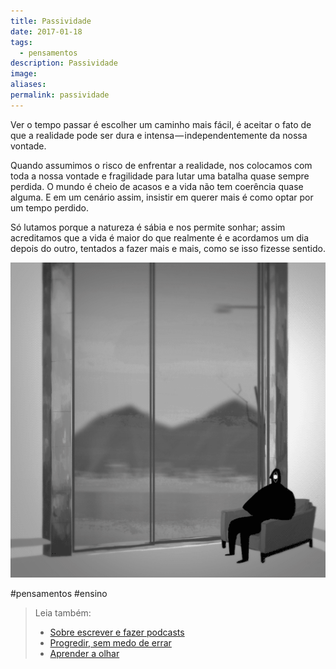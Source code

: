 ```yaml
---
title: Passividade
date: 2017-01-18
tags:
  - pensamentos
description: Passividade
image: 
aliases:
permalink: passividade
---
```

Ver o tempo passar é escolher um caminho mais fácil, é aceitar o fato de que a realidade pode ser dura e intensa — independentemente da nossa vontade.

Quando assumimos o risco de enfrentar a realidade, nos colocamos com toda a nossa vontade e fragilidade para lutar uma batalha quase sempre perdida. O mundo é cheio de acasos e a vida não tem coerência quase alguma. E em um cenário assim, insistir em querer mais é como optar por um tempo perdido.

Só lutamos porque a natureza é sábia e nos permite sonhar; assim acreditamos que a vida é maior do que realmente é e acordamos um dia depois do outro, tentados a fazer mais e mais, como se isso fizesse sentido.

<img src="/assets/img/passividade-medium.gif">


#pensamentos #ensino

> Leia também:
> - <a href="/sobre-escrever-e-fazer-podcasts">Sobre escrever e fazer podcasts</a>
> - <a href="/progredir-sem-medo-de-errar">Progredir, sem medo de errar</a>
> - <a href="/aprender-a-olhar">Aprender a olhar</a>

